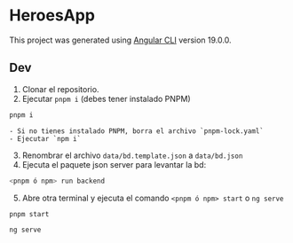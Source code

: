 # HeroesApp

This project was generated using [Angular CLI](https://github.com/angular/angular-cli) version 19.0.0.

## Dev

1. Clonar el repositorio.
2. Ejecutar `pnpm i` (debes tener instalado PNPM)

```bash
pnpm i
```

    - Si no tienes instalado PNPM, borra el archivo `pnpm-lock.yaml`
    - Ejecutar `npm i`

3. Renombrar el archivo `data/bd.template.json` a `data/bd.json`
4. Ejecuta el paquete json server para levantar la bd:

```bash
<pnpm ó npm> run backend
```

5. Abre otra terminal y ejecuta el comando `<pnpm ó npm> start` o `ng serve`

```bash
pnpm start
```

```bash
ng serve
```
